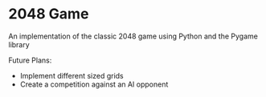 # 2048 Game

An implementation of the classic 2048 game using Python and the Pygame library

Future Plans:
- Implement different sized grids
- Create a competition against an AI opponent
